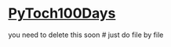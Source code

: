 # [PyToch100Days](https://drive.google.com/drive/u/0/folders/1xjUSociQ-EE7Ww41HFu0-m6bExlpCdY0)

you need to delete this soon # just do file by file
